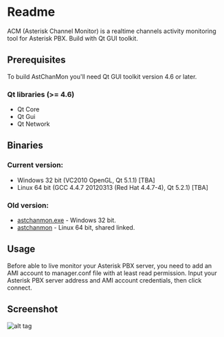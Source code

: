 # Readme
ACM (Asterisk Channel Monitor) is a realtime channels activity monitoring tool for Asterisk PBX. Build with Qt GUI toolkit.

## Prerequisites
To build AstChanMon you'll need Qt GUI toolkit version 4.6 or later.
### Qt libraries (>= 4.6)
* Qt Core
* Qt Gui
* Qt Network

## Binaries
### Current version:
* Windows 32 bit (VC2010 OpenGL, Qt 5.1.1) [TBA]
* Linux 64 bit (GCC 4.4.7 20120313 (Red Hat 4.4.7-4), Qt 5.2.1) [TBA]

### Old version:
* [astchanmon.exe](https://github.com/rudilee/AstChanMon/blob/master/build/astchanmon.exe) - Windows 32 bit.
* [astchanmon](https://github.com/rudilee/AstChanMon/blob/master/build/astchanmon) - Linux 64 bit, shared linked.

## Usage
  Before able to live monitor your Asterisk PBX server, you need to add an AMI account to manager.conf file with at least read permission. Input your Asterisk PBX server address and AMI account credentials, then click connect.

## Screenshot
![alt tag](https://raw.githubusercontent.com/rudilee/AstChanMon/master/screen.png)
